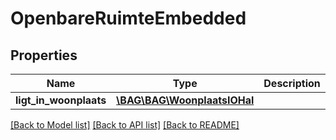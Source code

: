 # OpenbareRuimteEmbedded

## Properties
Name | Type | Description | Notes
------------ | ------------- | ------------- | -------------
**ligt_in_woonplaats** | [**\BAG\BAG\WoonplaatsIOHal**](WoonplaatsIOHal.md) |  | [optional] 

[[Back to Model list]](../../README.md#documentation-for-models) [[Back to API list]](../../README.md#documentation-for-api-endpoints) [[Back to README]](../../README.md)

